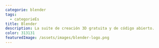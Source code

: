 ```yaml
---
categorie: blender
tags:
  - categorieEs
title: Blender
description: La suite de creación 3D gratuita y de código abierto.
color: 313131
featuredImage: /assets/images/blender-logo.png
---
```

